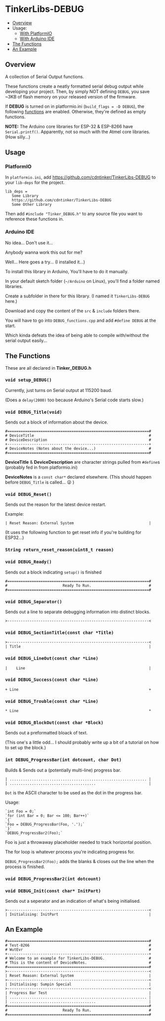 # TinkerLibs-DEBUG

- [Overview](#overview)
- Usage:
  - [With PlatformIO](#platformio)
  - [With Arduino IDE](#arduino-ide)
- [The Functions](#the-functions)
- [An Example](#an-example)

## Overview
A collection of Serial Output functions.

These functions create a neatly formatted serial debug output while developing your project.  Then, by simply NOT defining `DEBUG`, you save ~3KB of flash memory on your released version of the firmware.

If **DEBUG** is turned on in platformio.ini (`build_flags = -D DEBUG`), the following [functions](#the-functions) are enabled.  Otherwise, they're defined as empty functions.

**NOTE:**  The Arduino core libraries for ESP-32 & ESP-8266 have `Serial.printf()`.  Apparently, not so much with the Atmel core libraries.  (How silly...)

## Usage
### PlatformIO
In `platformio.ini`, add https://github.com/cdntinker/TinkerLibs-DEBUG to your `lib-deps` for the project.

```
lib_deps =
   Some Library
   https://github.com/cdntinker/TinkerLibs-DEBUG
   Some Other Library
```

Then add `#include "Tinker_DEBUG.h"` to any source file you want to reference these functions in.

### Arduino IDE
No idea...  Don't use it...

Anybody wanna work this out for me?

Well...  Here goes a try... (I installed it...)

To install this library in Arduino, You'll have to do it manually.

In your default sketch folder (`~/Arduino` on Linux), you'll find a folder named libraries.

Create a subfolder in there for this library.  (I named it `TinkerLibs-DEBUG` here.)

Download and copy the content of the `src` & `include` folders there.

You will have to go into `DEBUG_functions.cpp` and add `#define DEBUG` at the start.

Which kinda defeats the idea of being able to compile with/without the serial output easily...

## The Functions
These are all declared in **Tinker_DEBUG.h**

### `void setup_DEBUG()`
Currently, just turns on Serial output at 115200 baud.

(Does a `delay(2000)` too because Arduino's Serial code starts slow.)

### `void DEBUG_Title(void)`
Sends out a block of information about the device.

    #================================================================#
    # DeviceTitle                                                    #
    # DeviceDescription                                              #
    +----------------------------------------------------------------+
    # DeviceNotes (Notes about the device...)                        #
    #================================================================#

**DeviceTitle** & **DeviceDescription** are character strings pulled from `#define`s (probably fed in from platformio.ini)

**DeviceNotes** is a `const char*` declared elsewhere.  (This should happen before `DEBUG_Title` is called... :stuck_out_tongue_winking_eye: )

### `void DEBUG_Reset()`
Sends out the reason for the latest device restart.

Example:

    | Reset Reason: External System                                  |

(It uses the following function to get reset info if you're building for ESP32...)

### `String return_reset_reason(uint8_t reason)`

### `void DEBUG_Ready()`
Sends out a block indicating `setup()` is finished

    #================================================================#
    #                         Ready To Run.                          #
    #================================================================#

### `void DEBUG_Separator()`
Sends out a line to separate debugging information into distinct blocks.

    >----------------------------------------------------------------<

### `void DEBUG_SectionTitle(const char *Title)`
    >----------------------------------------------------------------<
    | Title                                                          |

### `void DEBUG_LineOut(const char *Line)`
    |    Line                                                        |

### `void DEBUG_Success(const char *Line)`
    + Line                                                           +

### `void DEBUG_Trouble(const char *Line)`
    * Line                                                           *

### `void DEBUG_BlockOut(const char *Block)`
Sends out a preformatted bloack of text.

(This one's a little odd...  I should probably write up a bit of a tutorial on how to set up the block.)

### `int DEBUG_ProgressBar(int dotcount, char Dot)`
Builds & Sends out a (potentially multi-line) progress bar.

    | .............................................................. |
    | .......................................                        |


`Dot` is the ASCII character to be used as the dot in the progress bar.

Usage:

    `int Foo = 0;`
    `for (int Bar = 0; Bar <= 100; Bar++)`
    `{`
    `Foo = DEBUG_ProgressBar(Foo, '.');`
    `}`
    `DEBUG_ProgressBar2(Foo);`

Foo is just a throwaway placeholder needed to track horizontal position.

The for loop is whatever process you're indicating progress for.

`DEBUG_ProgressBar2(Foo);` adds the blanks & closes out the line when the process is finished.

### `void DEBUG_ProgressBar2(int dotcount)`

### `void DEBUG_Init(const char* InitPart)`
Sends out a seperator and an indication of what's being initialised.

    >----------------------------------------------------------------<
    | Initialising: InitPart                                         |

## An Example
    #================================================================#
    # Test-8266                                                      #
    # WutEvr                                                         #
    +----------------------------------------------------------------+
    # Welcome to an example for TinkerLibs-DEBUG.                    #
    # This is the content of DeviceNotes.                            #
    #================================================================#
    >----------------------------------------------------------------<
    | Reset Reason: External System                                  |
    >----------------------------------------------------------------<
    | Initialising: Sumpin Special                                   |
    >----------------------------------------------------------------<
    | Progress Bar Test                                              |
    | .............................................................. |
    | .......................................                        |
    #================================================================#
    #                         Ready To Run.                          #
    #================================================================#
